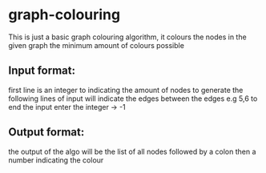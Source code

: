 # graph-colouring

This is just a basic graph colouring algorithm, it colours the nodes in the given graph the minimum amount of colours possible
## Input format:
 first line  is an integer to indicating the amount of nodes to generate
 the following lines of input will indicate the edges between the edges e.g 5,6
 to end the input enter the integer -> -1

## Output format:
the output of the algo will be the list of all nodes followed by a colon then a number indicating the colour

